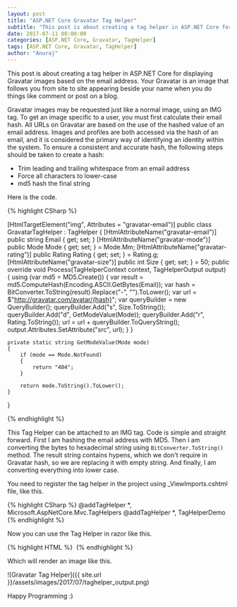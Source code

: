 ```yaml
---
layout: post
title: "ASP.NET Core Gravatar Tag Helper"
subtitle: "This post is about creating a tag helper in ASP.NET Core for displaying Gravatar images based on the email address. Your Gravatar is an image that follows you from site to site appearing beside your name when you do things like comment or post on a blog."
date: 2017-07-11 00:00:00
categories: [ASP.NET Core, Gravatar, TagHelper]
tags: [ASP.NET Core, Gravatar, TagHelper]
author: "Anuraj"
---
```

This post is about creating a tag helper in ASP.NET Core for displaying Gravatar images based on the email address. Your Gravatar is an image that follows you from site to site appearing beside your name when you do things like comment or post on a blog. 

Gravatar images may be requested just like a normal image, using an IMG tag. To get an image specific to a user, you must first calculate their email hash. All URLs on Gravatar are based on the use of the hashed value of an email address. Images and profiles are both accessed via the hash of an email, and it is considered the primary way of identifying an identity within the system. To ensure a consistent and accurate hash, the following steps should be taken to create a hash:

* Trim leading and trailing whitespace from an email address
* Force all characters to lower-case
* md5 hash the final string

Here is the code.

{% highlight CSharp %}

[HtmlTargetElement("img", Attributes = "gravatar-email")]
public class GravatarTagHelper : TagHelper
{
    [HtmlAttributeName("gravatar-email")]
    public string Email { get; set; }
    [HtmlAttributeName("gravatar-mode")]
    public Mode Mode { get; set; } = Mode.Mm;
    [HtmlAttributeName("gravatar-rating")]
    public Rating Rating { get; set; } = Rating.g;
    [HtmlAttributeName("gravatar-size")]
    public int Size { get; set; } = 50;
    public override void Process(TagHelperContext context, TagHelperOutput output)
    {
        using (var md5 = MD5.Create())
        {
            var result = md5.ComputeHash(Encoding.ASCII.GetBytes(Email));
            var hash = BitConverter.ToString(result).Replace("-", "").ToLower();
            var url = $"http://gravatar.com/avatar/{hash}";
            var queryBuilder = new QueryBuilder();
            queryBuilder.Add("s", Size.ToString());
            queryBuilder.Add("d", GetModeValue(Mode));
            queryBuilder.Add("r", Rating.ToString());
            url = url + queryBuilder.ToQueryString();
            output.Attributes.SetAttribute("src", url);
        }
    }

    private static string GetModeValue(Mode mode)
    {
        if (mode == Mode.NotFound)
        {
            return "404";
        }

        return mode.ToString().ToLower();
    }
}

{% endhighlight %}

This Tag Helper can be attached to an IMG tag. Code is simple and straight forward. First I am hashing the email address with MD5. Then I am converting the bytes to hexadecimal string using `BitConverter.ToString()` method. The result string contains hypens, which we don't require in Gravatar hash, so we are replacing it with empty string. And finally, I am converting everything into lower case.

You need to register the tag helper in the project using _ViewImports.cshtml file, like this.

{% highlight CSharp %}
@addTagHelper *, Microsoft.AspNetCore.Mvc.TagHelpers
@addTagHelper *, TagHelperDemo
{% endhighlight %}

Now you can use the Tag Helper in razor like this.

{% highlight HTML %}
<img gravatar-email="email" />
{% endhighlight %}

Which will render an image like this. 

![Gravatar Tag Helper]({{ site.url }}/assets/images/2017/07/taghelper_output.png)

Happy Programming :)